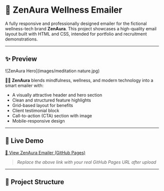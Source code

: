 # 🌿 ZenAura Wellness Emailer

A fully responsive and professionally designed emailer for the fictional wellness-tech brand **ZenAura**. This project showcases a high-quality email layout built with HTML and CSS, intended for portfolio and recruitment demonstrations.

---

## ✨ Preview

![ZenAura Hero](images/meditation nature.jpg)

🧘‍♀️ **ZenAura** blends mindfulness, wellness, and modern technology into a smart emailer with:

- A visually attractive header and hero section
- Clean and structured feature highlights
- Grid-based layout for benefits
- Client testimonial block
- Call-to-action (CTA) section with image
- Mobile-responsive design

---

## 🚀 Live Demo

[🔗 View ZenAura Emailer (GitHub Pages)](https://your-username.github.io/zenaura-emailer/)

> *Replace the above link with your real GitHub Pages URL after upload*

---

## 📂 Project Structure

